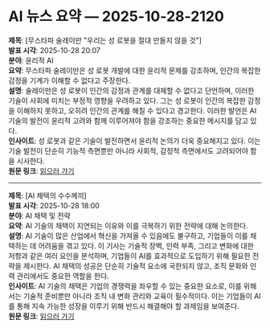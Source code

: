 # AI 뉴스 요약 — 2025-10-28-2120

**제목**: [무스타파 술레이만 "우리는 성 로봇을 절대 만들지 않을 것"]  
**발표 시각**: 2025-10-28 20:07  
**분야**: 윤리적 AI  
**요약**: 무스타파 술레이만은 성 로봇 개발에 대한 윤리적 문제를 강조하며, 인간의 복잡한 감정을 기계가 이해할 수 없다고 주장한다.  
**설명**: 술레이만은 성 로봇이 인간의 감정과 관계를 대체할 수 없다고 단언하며, 이러한 기술이 사회에 미치는 부정적 영향을 우려하고 있다. 그는 성 로봇이 인간의 복잡한 감정을 이해하지 못하고, 오히려 인간의 관계를 해칠 수 있다고 경고한다. 이러한 발언은 AI 기술의 발전이 윤리적 고려와 함께 이루어져야 함을 강조하는 중요한 메시지를 담고 있다.  
**인사이트**: 성 로봇과 같은 기술이 발전하면서 윤리적 논의가 더욱 중요해지고 있다. 이는 기술 발전이 단순히 기능적 측면뿐만 아니라 사회적, 감정적 측면에서도 고려되어야 함을 시사한다.  
**원문 링크**: [읽으러 가기](https://www.technologyreview.com/2025/10/28/1126781/we-will-never-build-a-sex-robot-says-mustafa-suleyman/)

---

**제목**: [AI 채택의 수수께끼]  
**발표 시각**: 2025-10-28 18:00  
**분야**: AI 채택 및 전략  
**요약**: AI 기술의 채택이 지연되는 이유와 이를 극복하기 위한 전략에 대해 논의한다.  
**설명**: AI 기술이 많은 산업에서 혁신을 가져올 수 있음에도 불구하고, 기업들이 이를 채택하는 데 어려움을 겪고 있다. 이 기사는 기술적 장벽, 인력 부족, 그리고 변화에 대한 저항과 같은 여러 요인을 분석하며, 기업들이 AI를 효과적으로 도입하기 위해 필요한 전략을 제시한다. AI 채택의 성공은 단순히 기술적 요소에 국한되지 않고, 조직 문화와 인력 관리에서도 중요한 역할을 한다.  
**인사이트**: AI 기술의 채택은 기업의 경쟁력을 좌우할 수 있는 중요한 요소로, 이를 위해서는 기술적 준비뿐만 아니라 조직 내 변화 관리와 교육이 필수적이다. 이는 기업들이 AI를 통해 지속 가능한 성장을 이루기 위해 반드시 해결해야 할 과제임을 보여준다.  
**원문 링크**: [읽으러 가기](https://www.technologyreview.com/2025/10/28/1126687/an-ai-adoption-riddle/)